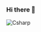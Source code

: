 ### Hi there 👋

<!--
**Kimdumpling/kimdumpling** is a ✨ _special_ ✨ repository because its `README.md` (this file) appears on your GitHub profile.


Here are some ideas to get you started:

- 🔭 I’m currently working on ...
- 🌱 I’m currently learning ...
- 👯 I’m looking to collaborate on ...
- 🤔 I’m looking for help with ...
- 💬 Ask me about ...
- 📫 How to reach me: ...
- 😄 Pronouns: ...
- ⚡ Fun fact: ...
-->
<img alt="Csharp" src ="https://www.instagram.com/know_kyung/-E4405F.svg?&style=for-the-badge&logo=instagram&logoColor=white"/>


